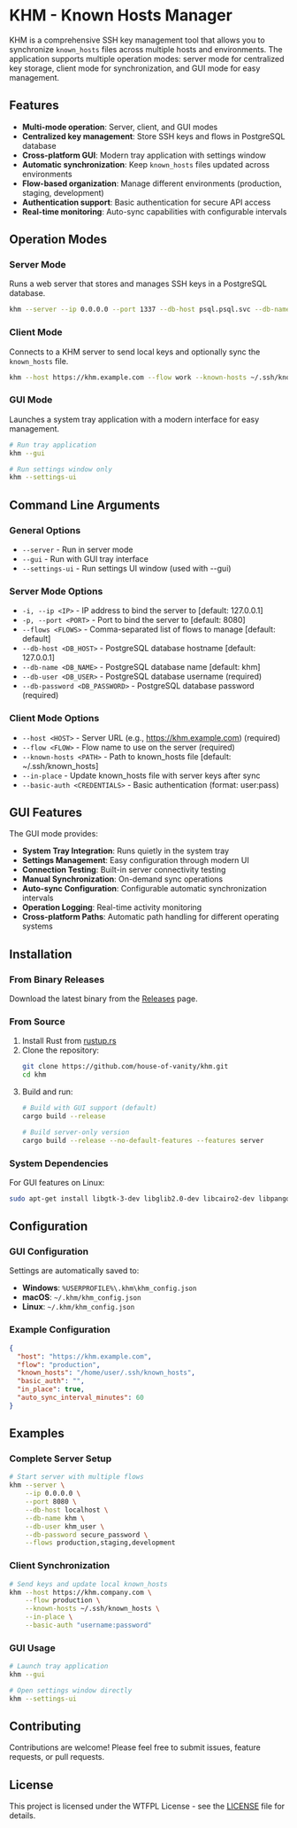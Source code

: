 # KHM - Known Hosts Manager

KHM is a comprehensive SSH key management tool that allows you to synchronize `known_hosts` files across multiple hosts and environments. The application supports multiple operation modes: server mode for centralized key storage, client mode for synchronization, and GUI mode for easy management.

## Features

- **Multi-mode operation**: Server, client, and GUI modes
- **Centralized key management**: Store SSH keys and flows in PostgreSQL database
- **Cross-platform GUI**: Modern tray application with settings window
- **Automatic synchronization**: Keep `known_hosts` files updated across environments
- **Flow-based organization**: Manage different environments (production, staging, development)
- **Authentication support**: Basic authentication for secure API access
- **Real-time monitoring**: Auto-sync capabilities with configurable intervals

## Operation Modes

### Server Mode
Runs a web server that stores and manages SSH keys in a PostgreSQL database.

```bash
khm --server --ip 0.0.0.0 --port 1337 --db-host psql.psql.svc --db-name khm --db-user admin --db-password <SECRET> --flows work,home
```

### Client Mode
Connects to a KHM server to send local keys and optionally sync the `known_hosts` file.

```bash
khm --host https://khm.example.com --flow work --known-hosts ~/.ssh/known_hosts --in-place
```

### GUI Mode
Launches a system tray application with a modern interface for easy management.

```bash
# Run tray application
khm --gui

# Run settings window only
khm --settings-ui
```

## Command Line Arguments

### General Options
- `--server` - Run in server mode
- `--gui` - Run with GUI tray interface
- `--settings-ui` - Run settings UI window (used with --gui)

### Server Mode Options
- `-i, --ip <IP>` - IP address to bind the server to [default: 127.0.0.1]
- `-p, --port <PORT>` - Port to bind the server to [default: 8080]
- `--flows <FLOWS>` - Comma-separated list of flows to manage [default: default]
- `--db-host <DB_HOST>` - PostgreSQL database hostname [default: 127.0.0.1]
- `--db-name <DB_NAME>` - PostgreSQL database name [default: khm]
- `--db-user <DB_USER>` - PostgreSQL database username (required)
- `--db-password <DB_PASSWORD>` - PostgreSQL database password (required)

### Client Mode Options
- `--host <HOST>` - Server URL (e.g., https://khm.example.com) (required)
- `--flow <FLOW>` - Flow name to use on the server (required)
- `--known-hosts <PATH>` - Path to known_hosts file [default: ~/.ssh/known_hosts]
- `--in-place` - Update known_hosts file with server keys after sync
- `--basic-auth <CREDENTIALS>` - Basic authentication (format: user:pass)

## GUI Features

The GUI mode provides:

- **System Tray Integration**: Runs quietly in the system tray
- **Settings Management**: Easy configuration through modern UI
- **Connection Testing**: Built-in server connectivity testing
- **Manual Synchronization**: On-demand sync operations
- **Auto-sync Configuration**: Configurable automatic synchronization intervals
- **Operation Logging**: Real-time activity monitoring
- **Cross-platform Paths**: Automatic path handling for different operating systems

## Installation

### From Binary Releases
Download the latest binary from the [Releases](https://github.com/house-of-vanity/khm/releases) page.

### From Source
1. Install Rust from [rustup.rs](https://rustup.rs/)
2. Clone the repository:
   ```bash
   git clone https://github.com/house-of-vanity/khm.git
   cd khm
   ```
3. Build and run:
   ```bash
   # Build with GUI support (default)
   cargo build --release
   
   # Build server-only version
   cargo build --release --no-default-features --features server
   ```

### System Dependencies
For GUI features on Linux:
```bash
sudo apt-get install libgtk-3-dev libglib2.0-dev libcairo2-dev libpango1.0-dev libatk1.0-dev libgdk-pixbuf2.0-dev
```

## Configuration

### GUI Configuration
Settings are automatically saved to:
- **Windows**: `%USERPROFILE%\.khm\khm_config.json`
- **macOS**: `~/.khm/khm_config.json`
- **Linux**: `~/.khm/khm_config.json`

### Example Configuration
```json
{
  "host": "https://khm.example.com",
  "flow": "production",
  "known_hosts": "/home/user/.ssh/known_hosts",
  "basic_auth": "",
  "in_place": true,
  "auto_sync_interval_minutes": 60
}
```

## Examples

### Complete Server Setup
```bash
# Start server with multiple flows
khm --server \
    --ip 0.0.0.0 \
    --port 8080 \
    --db-host localhost \
    --db-name khm \
    --db-user khm_user \
    --db-password secure_password \
    --flows production,staging,development
```

### Client Synchronization
```bash
# Send keys and update local known_hosts
khm --host https://khm.company.com \
    --flow production \
    --known-hosts ~/.ssh/known_hosts \
    --in-place \
    --basic-auth "username:password"
```

### GUI Usage
```bash
# Launch tray application
khm --gui

# Open settings window directly
khm --settings-ui
```

## Contributing

Contributions are welcome! Please feel free to submit issues, feature requests, or pull requests.

## License

This project is licensed under the WTFPL License - see the [LICENSE](LICENSE) file for details.